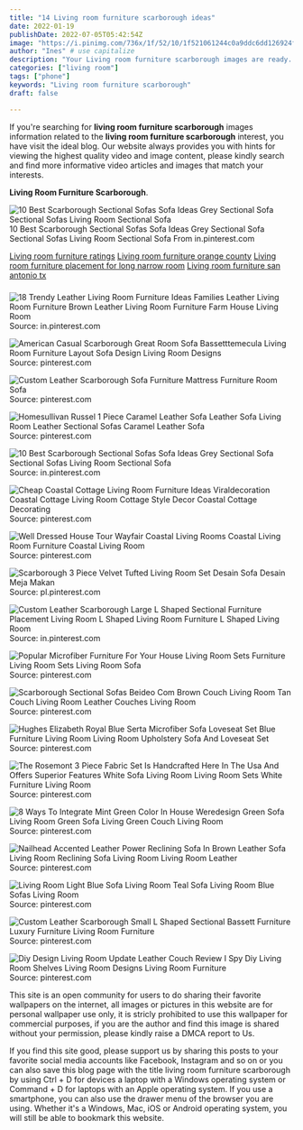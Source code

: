 ```yaml
---
title: "14 Living room furniture scarborough ideas"
date: 2022-01-19
publishDate: 2022-07-05T05:42:54Z
image: "https://i.pinimg.com/736x/1f/52/10/1f521061244c0a9ddc6dd126924f6ae5.jpg"
author: "Ines" # use capitalize
description: "Your Living room furniture scarborough images are ready. Living room furniture scarborough are a topic that is being searched for and liked by netizens now. You can Find and Download the Living room furniture scarborough files here. Download all royalty-free images."
categories: ["living room"]
tags: ["phone"]
keywords: "Living room furniture scarborough"
draft: false

---
```


If you're searching for **living room furniture scarborough** images information related to the **living room furniture scarborough** interest, you have visit the ideal  blog.  Our website always  provides you with  hints  for viewing  the highest  quality video and image  content, please kindly search and find more informative video articles and images  that match your interests.

**Living Room Furniture Scarborough**. 

![10 Best Scarborough Sectional Sofas Sofa Ideas Grey Sectional Sofa Sectional Sofas Living Room Sectional Sofa](https://i.pinimg.com/originals/7b/50/7e/7b507ed07e6e069ec3ba8b1b601eaea9.jpg "10 Best Scarborough Sectional Sofas Sofa Ideas Grey Sectional Sofa Sectional Sofas Living Room Sectional Sofa")
10 Best Scarborough Sectional Sofas Sofa Ideas Grey Sectional Sofa Sectional Sofas Living Room Sectional Sofa From in.pinterest.com

[Living room furniture ratings](/living-room-furniture-ratings/)
[Living room furniture orange county](/living-room-furniture-orange-county/)
[Living room furniture placement for long narrow room](/living-room-furniture-placement-for-long-narrow-room/)
[Living room furniture san antonio tx](/living-room-furniture-san-antonio-tx/)



### 

 


![18 Trendy Leather Living Room Furniture Ideas Families Leather Living Room Furniture Brown Leather Living Room Furniture Farm House Living Room](https://i.pinimg.com/474x/07/21/9a/07219ab0eace9ca833d0357b4e7789ce.jpg "18 Trendy Leather Living Room Furniture Ideas Families Leather Living Room Furniture Brown Leather Living Room Furniture Farm House Living Room")
Source: in.pinterest.com

 

![American Casual Scarborough Great Room Sofa Bassetttemecula Living Room Furniture Layout Sofa Design Living Room Designs](https://i.pinimg.com/originals/5c/88/5e/5c885e691593856798ca248442be67a1.jpg "American Casual Scarborough Great Room Sofa Bassetttemecula Living Room Furniture Layout Sofa Design Living Room Designs")
Source: pinterest.com

 

![Custom Leather Scarborough Sofa Furniture Mattress Furniture Room Sofa](https://i.pinimg.com/originals/de/aa/03/deaa0311199adbb8fdde9bdb13983107.jpg "Custom Leather Scarborough Sofa Furniture Mattress Furniture Room Sofa")
Source: pinterest.com

 

![Homesullivan Russel 1 Piece Caramel Leather Sofa Leather Sofa Living Room Leather Sectional Sofas Caramel Leather Sofa](https://i.pinimg.com/originals/cf/42/91/cf42912cbabd1be044988433498220e7.jpg "Homesullivan Russel 1 Piece Caramel Leather Sofa Leather Sofa Living Room Leather Sectional Sofas Caramel Leather Sofa")
Source: pinterest.com

 

![10 Best Scarborough Sectional Sofas Sofa Ideas Grey Sectional Sofa Sectional Sofas Living Room Sectional Sofa](https://i.pinimg.com/originals/7b/50/7e/7b507ed07e6e069ec3ba8b1b601eaea9.jpg "10 Best Scarborough Sectional Sofas Sofa Ideas Grey Sectional Sofa Sectional Sofas Living Room Sectional Sofa")
Source: in.pinterest.com

 

![Cheap Coastal Cottage Living Room Furniture Ideas Viraldecoration Coastal Cottage Living Room Cottage Style Decor Coastal Cottage Decorating](https://i.pinimg.com/originals/6a/8f/a9/6a8fa950049f60aae010927cbbf73ca3.jpg "Cheap Coastal Cottage Living Room Furniture Ideas Viraldecoration Coastal Cottage Living Room Cottage Style Decor Coastal Cottage Decorating")
Source: pinterest.com

 

![Well Dressed House Tour Wayfair Coastal Living Rooms Coastal Living Room Furniture Coastal Living Room](https://i.pinimg.com/originals/81/aa/b9/81aab93627822a67eaa732d540a6fa99.jpg "Well Dressed House Tour Wayfair Coastal Living Rooms Coastal Living Room Furniture Coastal Living Room")
Source: pinterest.com

 

![Scarborough 3 Piece Velvet Tufted Living Room Set Desain Sofa Desain Meja Makan](https://i.pinimg.com/originals/0f/79/a7/0f79a76b4925427db422506e92a49fa0.jpg "Scarborough 3 Piece Velvet Tufted Living Room Set Desain Sofa Desain Meja Makan")
Source: pl.pinterest.com

 

![Custom Leather Scarborough Large L Shaped Sectional Furniture Placement Living Room L Shaped Living Room Furniture L Shaped Living Room](https://i.pinimg.com/originals/b5/f5/b4/b5f5b41a5a8b44446158dde8b6501e3d.jpg "Custom Leather Scarborough Large L Shaped Sectional Furniture Placement Living Room L Shaped Living Room Furniture L Shaped Living Room")
Source: in.pinterest.com

 

![Popular Microfiber Furniture For Your House Living Room Sets Furniture Living Room Sets Living Room Sofa](https://i.pinimg.com/originals/20/6f/e0/206fe003785972439911980cb69f54cd.jpg "Popular Microfiber Furniture For Your House Living Room Sets Furniture Living Room Sets Living Room Sofa")
Source: pinterest.com

 

![Scarborough Sectional Sofas Beideo Com Brown Couch Living Room Tan Couch Living Room Leather Couches Living Room](https://i.pinimg.com/474x/a8/fa/e3/a8fae327de1183ec81d10c0ed3047965.jpg "Scarborough Sectional Sofas Beideo Com Brown Couch Living Room Tan Couch Living Room Leather Couches Living Room")
Source: pinterest.com

 

![Hughes Elizabeth Royal Blue Serta Microfiber Sofa Loveseat Set Blue Furniture Living Room Living Room Upholstery Sofa And Loveseat Set](https://i.pinimg.com/600x315/7d/cc/5f/7dcc5ff151919d3a0ca36590e67919e3.jpg "Hughes Elizabeth Royal Blue Serta Microfiber Sofa Loveseat Set Blue Furniture Living Room Living Room Upholstery Sofa And Loveseat Set")
Source: pinterest.com

 

![The Rosemont 3 Piece Fabric Set Is Handcrafted Here In The Usa And Offers Superior Features White Sofa Living Room Living Room Sets White Furniture Living Room](https://i.pinimg.com/originals/12/e4/86/12e48631048f757c88743cdd88c2c480.jpg "The Rosemont 3 Piece Fabric Set Is Handcrafted Here In The Usa And Offers Superior Features White Sofa Living Room Living Room Sets White Furniture Living Room")
Source: pinterest.com

 

![8 Ways To Integrate Mint Green Color In House Weredesign Green Sofa Living Room Green Sofa Living Green Couch Living Room](https://i.pinimg.com/originals/3d/de/04/3dde04fb89af3be2eb3caceee63a493f.jpg "8 Ways To Integrate Mint Green Color In House Weredesign Green Sofa Living Room Green Sofa Living Green Couch Living Room")
Source: pinterest.com

 

![Nailhead Accented Leather Power Reclining Sofa In Brown Leather Sofa Living Room Reclining Sofa Living Room Living Room Leather](https://i.pinimg.com/originals/10/da/3e/10da3e6c5bfac2421b362372715e2094.jpg "Nailhead Accented Leather Power Reclining Sofa In Brown Leather Sofa Living Room Reclining Sofa Living Room Living Room Leather")
Source: pinterest.com

 

![Living Room Light Blue Sofa Living Room Teal Sofa Living Room Blue Sofas Living Room](https://i.pinimg.com/736x/32/59/2c/32592c26615a0416b4b32cc9d0a86298.jpg "Living Room Light Blue Sofa Living Room Teal Sofa Living Room Blue Sofas Living Room")
Source: pinterest.com

 

![Custom Leather Scarborough Small L Shaped Sectional Bassett Furniture Luxury Furniture Living Room Furniture](https://i.pinimg.com/originals/16/79/d7/1679d79e1dedc3339abca38dfd3e39bf.jpg "Custom Leather Scarborough Small L Shaped Sectional Bassett Furniture Luxury Furniture Living Room Furniture")
Source: pinterest.com

 

![Diy Design Living Room Update Leather Couch Review I Spy Diy Living Room Shelves Living Room Designs Living Room Furniture](https://i.pinimg.com/736x/1f/52/10/1f521061244c0a9ddc6dd126924f6ae5.jpg "Diy Design Living Room Update Leather Couch Review I Spy Diy Living Room Shelves Living Room Designs Living Room Furniture")
Source: pinterest.com

 

This site is an open community for users to do sharing their favorite wallpapers on the internet, all images or pictures in this website are for personal wallpaper use only, it is stricly prohibited to use this wallpaper for commercial purposes, if you are the author and find this image is shared without your permission, please kindly raise a DMCA report to Us.

If you find this site good, please support us by sharing this posts to your favorite social media accounts like Facebook, Instagram and so on or you can also save this blog page with the title living room furniture scarborough by using Ctrl + D for devices a laptop with a Windows operating system or Command + D for laptops with an Apple operating system. If you use a smartphone, you can also use the drawer menu of the browser you are using. Whether it's a Windows, Mac, iOS or Android operating system, you will still be able to bookmark this website.
